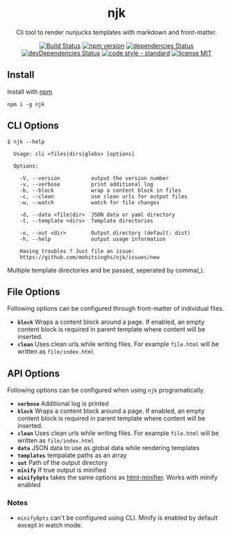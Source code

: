 <h1 align="center"><br>njk<br></h1>

<p align="center">Cli tool to render nunjucks templates with markdown and front-matter.</p>

<p align="center">
  <a href="https://travis-ci.org/mohitsinghs/njk"><img src="https://travis-ci.org/mohitsinghs/njk.svg" alt="Build Status"></a>
  <a href="https://www.npmjs.com/package/njk"><img src="https://img.shields.io/npm/v/njk.svg" alt="npm version"></a>
  <a href="https://david-dm.org/mohitsinghs/njk"><img src="https://david-dm.org/mohitsinghs/njk/status.svg" alt="dependencies Status"></a>
  <a href="https://david-dm.org/mohitsinghs/njk?type=dev"><img src="https://david-dm.org/mohitsinghs/njk/dev-status.svg" alt="devDependencies Status"></a>
  <a href="https://standardjs.com"><img src="https://img.shields.io/badge/code_style-standard-brightgreen.svg" alt="code style - standard"></a>
  <a href="https://github.com/mohitsinghs/njk/blob/master/LICENSE"><img src="https://img.shields.io/badge/license-MIT-brightgreen.svg" alt="license MIT"></a>
</p>

## Install

Install with [npm](https://npm.im/njk)

```console
npm i -g njk
```

## CLI Options

```console
$ njk --help

  Usage: cli <files|dirs|globs> [options]

  Options:

    -V, --version          output the version number
    -v, --verbose          print additional log
    -b, --block            wrap a content block in files
    -c, --clean            use clean urls for output files
    -w, --watch            watch for file changes

    -d, --data <file|dir>  JSON data or yaml directory
    -t, --template <dirs>  Template directories

    -o, --out <dir>        Output directory (default: dist)
    -h, --help             output usage information

    Having troubles ? Just file an issue:
    https://github.com/mohitsinghs/njk/issues/new
```

Multiple template directories and be passed, seperated by comma(,).

## File Options

Following options can be configured through front-matter of individual files.

- **`block`** Wraps a content block around a page. If enabled, an empty content block is required in parent template where content will be inserted.
- **`clean`** Uses clean urls while writing files. For example `file.html` will be written as `file/index.html`

## API Options

Following options can be configured when using `njk` programatically.

- **`verbose`** Additional log is printed
- **`block`** Wraps a content block around a page. If enabled, an empty content block is required in parent template where content will be inserted.
- **`clean`** Uses clean urls while writing files. For example `file.html` will be written as `file/index.html`
- **`data`** JSON data to use as global data while rendering templates
- **`templates`** tempalate paths as an array
- **`out`** Path of the output directory
- **`minify`** If true output is minified
- **`minifyOpts`** takes the same options as [html-minifier](https://github.com/kangax/html-minifier). Works with minify enabled

### Notes

- `minifyOpts` can't be configured using CLI. Minify is enabled by default except in watch mode.
